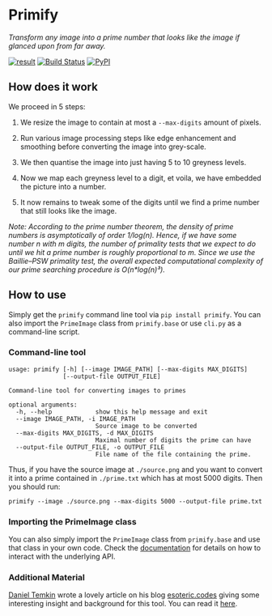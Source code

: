 # Primify

_Transform any image into a prime number that looks like the image if glanced upon from far away._

[![result](https://i.imgur.com/UoMYkVS.png)](https://i.imgur.com/UoMYkVS.png)
[![Build Status](https://travis-ci.org/joemccann/dillinger.svg?branch=master)](https://travis-ci.org/joemccann/dillinger)
[![PyPI](https://badge.fury.io/py/primify.svg)](https://badge.fury.io/py/primify.svg)

## How does it work

We proceed in 5 steps:

1. We resize the image to contain at most a `--max-digits` amount of pixels.

2. Run various image processing steps like edge enhancement and smoothing before converting the image into grey-scale.

3. We then quantise the image into just having 5 to 10 greyness levels.

4. Now we map each greyness level to a digit, et voila, we have embedded the picture into a number.

5. It now remains to tweak some of the digits until we find a prime number that still looks like the image.

_Note: According to the prime number theorem, the density of prime numbers is asymptotically of order 1/log(n). Hence, if we have some number n with m digits, the number of primality tests that we expect to do until we hit a prime number is roughly proportional to m. Since we use the Baillie–PSW primality test, the overall expected computational complexity of our prime searching procedure is O(n\*log(n)³)._

## How to use

Simply get the `primify` command line tool via `pip install primify`.
You can also import the `PrimeImage` class from `primify.base` or use `cli.py` as a command-line script.

### Command-line tool

```
usage: primify [-h] [--image IMAGE_PATH] [--max-digits MAX_DIGITS]
               [--output-file OUTPUT_FILE]

Command-line tool for converting images to primes

optional arguments:
  -h, --help            show this help message and exit
  --image IMAGE_PATH, -i IMAGE_PATH
                        Source image to be converted
  --max-digits MAX_DIGITS, -d MAX_DIGITS
                        Maximal number of digits the prime can have
  --output-file OUTPUT_FILE, -o OUTPUT_FILE
                        File name of the file containing the prime.

```

Thus, if you have the source image at `./source.png` and you want to convert it into a prime contained in `./prime.txt` which has at most 5000 digits. Then you should run:

`primify --image ./source.png --max-digits 5000 --output-file prime.txt`

### Importing the PrimeImage class

You can also simply import the `PrimeImage` class from `primify.base` and use that class in your own code. Check the [documentation](https://primify.readthedocs.io/) for details on how to interact with the underlying API.

### Additional Material

[Daniel Temkin](http://danieltemkin.com/) wrote a lovely article on his blog [esoteric.codes](https://esoteric.codes) giving some interesting insight and background for this tool. You can read it [here](https://esoteric.codes/blog/primify).
